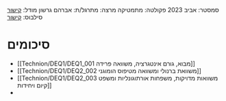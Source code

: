 סמסטר: אביב 2023
פקולטה: מתמטיקה
מרצה: 
מתרגל/ת: אברהם גרשון
מודל: [קישור](https://moodle2223.technion.ac.il/course/view.php?id=2721)
סילבוס: [קישור](https://moodle2223.technion.ac.il/pluginfile.php/382258/mod_resource/content/3/%D7%A1%D7%9C%D7%91%D7%95%D7%A1%20%D7%95%D7%93%D7%A3%20%D7%9E%D7%99%D7%93%D7%A2.pdf)

# סיכומים
- [[Technion/DEQ1/DEQ1_001 מבוא, גורם אינטגרציה, משוואה פרידה]]
- [[Technion/DEQ1/DEQ2_002 משוואת ברנולי ומשוואה מטיפוס הומוגני]]
- [[Technion/DEQ1/DEQ2_003 משוואות מדויקות, משפחות אורתוגונליות ומשפט קיום ויחידות]]
- 

